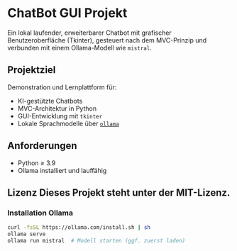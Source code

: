 # ChatBot GUI Projekt

Ein lokal laufender, erweiterbarer Chatbot mit grafischer Benutzeroberfläche (Tkinter), gesteuert nach dem MVC-Prinzip und verbunden mit einem Ollama-Modell wie `mistral`.

## Projektziel

Demonstration und Lernplattform für:
- KI-gestützte Chatbots
- MVC-Architektur in Python
- GUI-Entwicklung mit `tkinter`
- Lokale Sprachmodelle über [`ollama`](https://ollama.com/)

## Anforderungen

- Python ≥ 3.9
- Ollama installiert und lauffähig

## Lizenz Dieses Projekt steht unter der MIT-Lizenz.

### Installation Ollama

```bash
curl -fsSL https://ollama.com/install.sh | sh
ollama serve
ollama run mistral  # Modell starten (ggf. zuerst laden)
